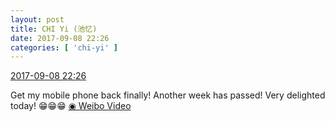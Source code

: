 ```yaml
---
layout: post
title: CHI Yi (池忆)
date: 2017-09-08 22:26
categories: [ 'chi-yi' ]
---
```


<div class="weibo-info">
  <a href="http://weibo.com/6117581836/FkUoastek">2017-09-08 22:26</a>
</div>

Get my mobile phone back finally! Another week has passed! Very delighted today! :grin::grin::grin: [◉ Weibo Video](http://weibo.com/tv/v/FkUoastek)
